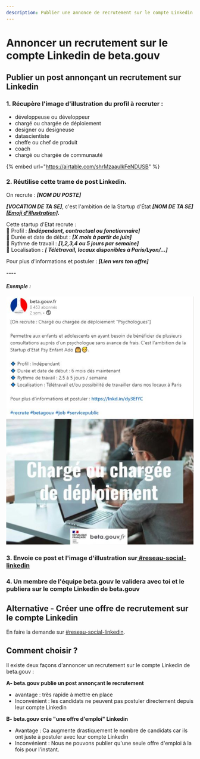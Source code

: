 ```yaml
---
description: Publier une annonce de recrutement sur le compte Linkedin de beta.gouv
---
```


# Annoncer un recrutement sur le compte Linkedin de beta.gouv

## Publier un post annonçant un recrutement sur Linkedin

### 1. Récupère l'image d'illustration du profil à recruter :

* développeuse ou développeur
* chargé ou chargée de déploiement
* designer ou designeuse
* datascientiste
* cheffe ou chef de produit
* coach
* chargé ou chargée de communauté

{% embed url="https://airtable.com/shrMzaaulkFeNDUSB" %}

### 2. Réutilise cette trame de post Linkedin.

On recrute : _**\[NOM DU POSTE\]**_  
  
_**\[VOCATION DE TA SE\]**_, c'est l'ambition de la Startup d'État _**\[NOM DE TA SE\]**_ [_**\[Emoji d'illustration\]**_](https://rocketemoji.co/)_**.**_  
  
Cette startup d'Etat recrute :  
🔹 Profil : _**\[Indépendant, contractuel ou fonctionnaire\]**_  
🔹 Durée et date de début : _**\[X mois à partir de juin\]**_  
🔹 Rythme de travail : _**\[1,2,3,4 ou 5 jours par semaine\]**_  
🔹 Localisation : _**\[ Télétravail, locaux disponibles à Paris/Lyon/...\]**_  
  
Pour plus d'informations et postuler : _**\[Lien vers ton offre\]**_

_**----**_

#### _Exemple :_

![](../../.gitbook/assets/testcapture.jpg)

### 3. Envoie ce post et l'image d'illustration sur[ \#reseau-social-linkedin](https://mattermost.incubateur.net/betagouv/channels/tmp-atteindre-20000-followers-linkedin)

### 4. Un membre de l'équipe beta.gouv le validera avec toi et le publiera sur le compte Linkedin de beta.gouv

## Alternative - Créer une offre de recrutement sur le compte Linkedin

En faire la demande sur [ \#reseau-social-linkedin](https://mattermost.incubateur.net/betagouv/channels/tmp-atteindre-20000-followers-linkedin).

## Comment choisir ?

Il existe deux façons d'annoncer un recrutement sur le compte Linkedin de beta.gouv :

**A-  beta.gouv publie un post annonçant le recrutement**

* avantage : très rapide à mettre en place
* Inconvénient : les candidats ne peuvent pas postuler directement depuis leur compte Linkedin

**B- beta.gouv crée "une offre d'emploi" Linkedin**

* Avantage : Ca augmente drastiquement le nombre de candidats car ils ont juste à postuler avec leur compte Linkedin
* Inconvénient : Nous ne pouvons publier qu'une seule offre d'emploi à la fois pour l'instant.

